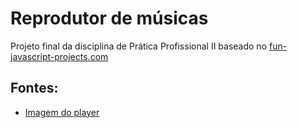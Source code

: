 <h1>Reprodutor de músicas</h1>

<p>Projeto final da disciplina de Prática Profissional II baseado no <a href='https://github.com/chrisdixon161/fun-javascript-projects.com'> fun-javascript-projects.com </a> </p>

<h2>Fontes:</h2>

<ul>
  <li>  <a href='https://www.pexels.com/pt-br/foto/vinil-preto-em-uma-plataforma-giratoria-775414/'> Imagem do player </a>  </li>
</ul>